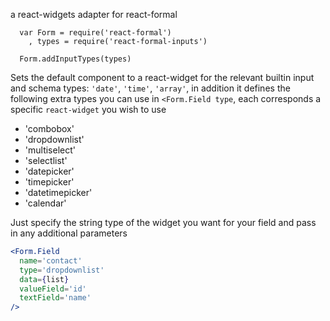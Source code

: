 a react-widgets adapter for react-formal

```
  var Form = require('react-formal')
    , types = require('react-formal-inputs')

  Form.addInputTypes(types)
```

Sets the default component to a react-widget for the relevant builtin input and schema types: `'date'`, `'time'`, `'array'`, in addition it defines the following extra types you can use in `<Form.Field type`, 
each corresponds a specific `react-widget` you wish to use

- 'combobox'
- 'dropdownlist'
- 'multiselect'
- 'selectlist'
- 'datepicker'
- 'timepicker'
- 'datetimepicker'
- 'calendar'

Just specify the string type of the widget you want for your field and pass in any additional parameters

```jsx
<Form.Field 
  name='contact' 
  type='dropdownlist' 
  data={list} 
  valueField='id' 
  textField='name'
/>
```

